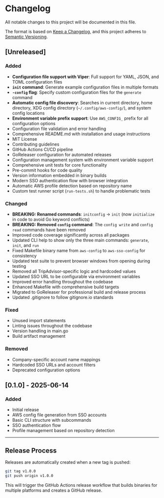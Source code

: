 # Changelog

All notable changes to this project will be documented in this file.

The format is based on [Keep a Changelog](https://keepachangelog.com/en/1.0.0/),
and this project adheres to [Semantic Versioning](https://semver.org/spec/v2.0.0.html).

## [Unreleased]

### Added
- **Configuration file support with Viper**: Full support for YAML, JSON, and TOML configuration files
- **`init` command**: Generate example configuration files in multiple formats
- **`-config` flag**: Specify custom configuration files for the `generate` command
- **Automatic config file discovery**: Searches in current directory, home directory, XDG config directory (`~/.config/aws-config/`), and system config locations
- **Environment variable prefix support**: Use `AWS_CONFIG_` prefix for all configuration options
- Configuration file validation and error handling
- Comprehensive README.md with installation and usage instructions
- MIT License
- Contributing guidelines
- GitHub Actions CI/CD pipeline
- GoReleaser configuration for automated releases
- Configuration management system with environment variable support
- Comprehensive unit tests for core functionality
- Pre-commit hooks for code quality
- Version information embedded in binary builds
- Modern SSO authentication flow with browser integration
- Automatic AWS profile detection based on repository name
- Custom test runner script (`run-tests.sh`) to handle problematic tests

### Changed
- **BREAKING: Renamed commands**: `initconfig` → `init` (now `initialize` in code to avoid Go keyword conflicts)
- **BREAKING: Removed `config` command**: The `config write` and `config read` commands have been removed
- Improved code coverage significantly across all packages
- Updated CLI help to show only the three main commands: `generate`, `init`, and `run`
- Fixed Makefile binary name from `aws-config` to `aws-sso-config` for consistency
- Updated test suite to prevent browser windows from opening during testing
- Removed all TripAdvisor-specific logic and hardcoded values
- Updated SSO URL to be configurable via environment variables
- Improved error handling throughout the codebase
- Enhanced Makefile with comprehensive build targets
- Migrated to GoReleaser for professional build and release process
- Updated .gitignore to follow gitignore.io standards

### Fixed
- Unused import statements
- Linting issues throughout the codebase
- Version handling in main.go
- Build artifact management

### Removed
- Company-specific account name mappings
- Hardcoded SSO URLs and account filters
- Deprecated configuration options

## [0.1.0] - 2025-06-14

### Added
- Initial release
- AWS config file generation from SSO accounts
- Basic CLI structure with subcommands
- SSO authentication flow
- Profile management based on repository detection

---

## Release Process

Releases are automatically created when a new tag is pushed:

```bash
git tag v1.0.0
git push origin v1.0.0
```

This will trigger the GitHub Actions release workflow that builds binaries for multiple platforms and creates a GitHub release.
